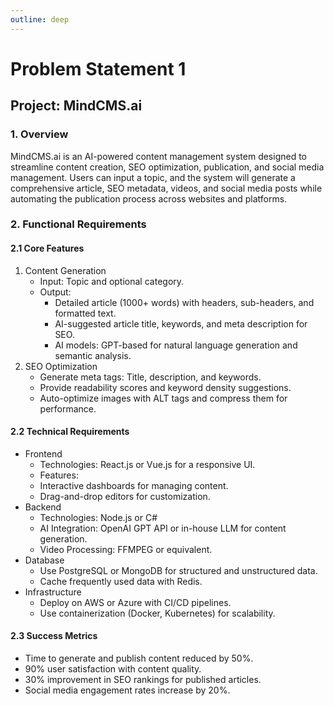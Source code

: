 ```yaml
---
outline: deep
---
```


# Problem Statement 1

## Project: MindCMS.ai 

### 1. Overview
MindCMS.ai is an AI-powered content management system designed to streamline content creation, SEO optimization, publication, and social media management. Users can input a topic, and the system will generate a comprehensive article, SEO metadata, videos, and social media posts while automating the publication process across websites and platforms.

### 2. Functional Requirements

#### 2.1 Core Features

1. Content Generation
    - Input: Topic and optional category.
    - Output:
        - Detailed article (1000+ words) with headers, sub-headers, and formatted text.
        - AI-suggested article title, keywords, and meta description for SEO.
        - AI models: GPT-based for natural language generation and semantic analysis.
2. SEO Optimization
    - Generate meta tags: Title, description, and keywords.
    - Provide readability scores and keyword density suggestions.
    - Auto-optimize images with ALT tags and compress them for performance.

#### 2.2 Technical Requirements
-	Frontend
    - Technologies: React.js or Vue.js for a responsive UI.
    - Features:
    - Interactive dashboards for managing content.
    - Drag-and-drop editors for customization.
- Backend
    - Technologies: Node.js or C#
    - AI Integration: OpenAI GPT API or in-house LLM for content generation.
    - Video Processing: FFMPEG or equivalent.
- Database
    - Use PostgreSQL or MongoDB for structured and unstructured data.
    - Cache frequently used data with Redis.
- Infrastructure
    - Deploy on AWS or Azure with CI/CD pipelines.
    - Use containerization (Docker, Kubernetes) for scalability.
#### 2.3 Success Metrics
- Time to generate and publish content reduced by 50%.
- 90% user satisfaction with content quality.
- 30% improvement in SEO rankings for published articles.
- Social media engagement rates increase by 20%.





